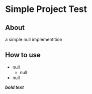 # Simple Project Test


## About

a simple null implementition


## How to use

* null
  - null
* null

***bold text***

